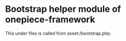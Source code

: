 Bootstrap helper module of onepiece-framework
===

  This under files is called from asset:/bootstrap.php.

